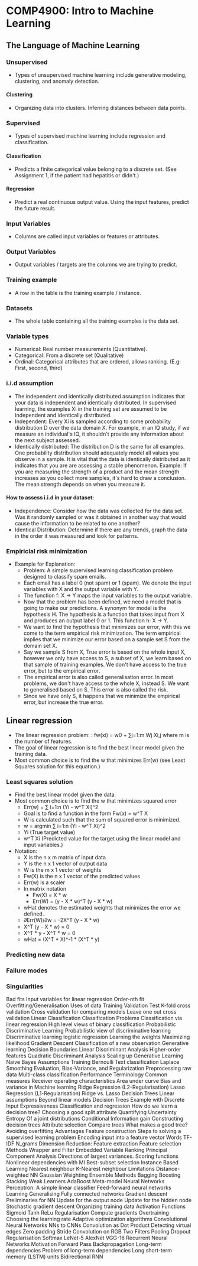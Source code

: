 # COMP4900: Intro to Machine Learning
## The Language of Machine Learning
### Unsupervised
- Types of unsupervised machine learning include generative modeling, clustering, and anomaly detection.
#### Clustering
- Organizing data into clusters. Inferring distances between data points.
### Supervised
- Types of supervised machine learning include regression and classification.
#### Classification
- Predicts a finite categorical value belonging to a discrete set. (See Assignment 1, if the patient had hepatitis or didn't.)
#### Regression
- Predict a real continuous output value. Using the input features, predict the future result. 
### Input Variables
- Columns are called input variables or features or attributes.
### Output Variables
- Output variables / targets are the columns we are trying to predict. 
### Training example
- A row in the table is the training example / instance.
### Datasets
- The whole table containing all the training examples is the data set.
### Variable types
- Numerical: Real number measurements (Quantitative). 
- Categorical: From a discrete set (Qualitative)
- Ordinal: Categorical attributes that are ordered, allows ranking. (E.g: First, second, third)
### i.i.d assumption
- The independent and identically distributed assumption indicates that your data is independent and identically distributed. In supervised learning, the examples Xi in the training set are assumed to be independent and identically distributed.
- Independent: Every Xi is sampled according to some probability distribution D over the data domain X. For example, in an IQ study, if we measure an individual's IQ, it shouldn't provide any information about the next subject assessed. 
- Identically distributed: The distribution D is the same for all examples. One probability distribution should adequately model all values you observe in a sample. It is vital that the data is identically distributed as it indicates that you are are assessing a stable phenomenon. Example: If you are measuring the strength of a product and the mean strength increases as you collect more samples, it's hard to draw a conclusion. The mean strength depends on when you measure it. 
#### How to assess i.i.d in your dataset: 
- Independence: Consider how the data was collected for the data set. Was it randomly sampled or was it obtained in another way that would cause the information to be related to one another?
- Identical Distribution: Determine if there are any trends, graph the data in the order it was measured and look for patterns.
### Empiricial risk minimization
- Example for Explanation:
    - Problem: A simple supervised learning classification problem designed to classify spam emails. 
    - Each email has a label 0 (not spam) or 1 (spam). We denote the input variables with X and the output variable with Y.
    - The function f: X -> Y maps the input variables to the output variable.
    - Now that the problem has been defined, we need a model that is going to make our predictions. A synonym for model is the hypothesis H. The hypothesis is a function that takes input from X and produces an output label 0 or 1. This function h: X -> Y.
    - We want to find the hypothesis that minimizes our error, with this we come to the term empirical risk minimization. The term empirical implies that we minimize our error based on a sample set S from the domain set X.
    - Say we sample S from X, True error is based on the whole input X, however we only have access to S, a subset of X, we learn based on that sample of training examples. We don't have access to the true error, but to the empirical error.
    - The empirical error is also called generalisation error. In most problems, we don't have access to the whole X, instead S. We want to generalised based on S. This error is also called the risk. 
    - Since we have only S, it happens that we minimize the empirical error, but increase the true error. 
## Linear regression 
- The linear regression problem: : fw(xi) = w0 + ∑j=1:m Wj Xi,j where m is the number of features.
- The goal of linear regression is to find the best linear model given the training data. 
- Most common choice is to find the w that minimizes Err(w) (see Least Squares solution for this equation.)
### Least squares solution
- Find the best linear model given the data. 
- Most common choice is to find the w that minimizes squared error
    - Err(w) =  ∑ i=1:n (Yi - w^T Xi)^2
    - Goal is to find a function in the form Fw(x) = w^T X
    - W is calculated such that the sum of squared error is minimized.
    - w = argmin ∑ i=1:n (Yi - w^T Xi)^2
    - Yi (True target value)
    - w^T Xi (Predicted value for the target using the linear model and input variables.)
- Notation:
    - X is the n x m matrix of input data
    - Y is the n x 1 vector of output data
    - W is the m x 1 vector of weights
    - Fw(X) is the n x 1 vector of the predicted values
    - Err(w) is a scaler
    - In matrix notation
        - Fw(X) = X * w
        - Err(W) = (y - X * w)^T (y -  X * w)
    - wHat denotes the estimated weights that minimizes the error we defined.
    - 𝜕Err(W)/𝜕w = -2X^T (y - X * w)
    - X^T (y - X * w) = 0
    - X^T * y - X^T * w = 0
    - wHat = (X^T * X)^-1 * (X^T * y)
### Predicting new data
### Failure modes
### Singularities
Bad fits
Input variables for linear regression
Order-nth fit
Overfitting/Generalisation
Uses of data
Training
Validation
Test
K-fold cross validation
Cross validation for comparing models
Leave one out cross validation
Linear Classification
Classification Problems
Classification via linear regression
High level views of binary classification
Probabilistic 
Discriminative Learning
Probabilistic view of discriminative learning
Discriminative learning logistic regression
Learning the weights
Maximizing likelihood
Gradient Descent
Classification of a new observation
Generative learning
Decision Boundaries
Linear Discriminant Analysis
Higher-order features
Quadratic Discriminant Analysis
Scaling up Generative Learning
Naive Bayes
Assumptions
Training
Bernoulli
Text classification
Laplace Smoothing
Evaluation, Bias-Variance, and Regularization
Preprocessing raw data
Multi-class classification
Performance
Terminology
Common measures
Receiver operating characteristics
Area under curve
Bias and variance in Machine learning
Ridge Regression (L2-Regularisation)
Lasso Regression (L1-Regularisation)
Ridge vs. Lasso
Decision Trees
Linear assumptions
Beyond linear models
Decision Trees
Example with Discrete Input
Expressiveness
Classification and regression
How do we learn a decision tree?
Choosing a good split attribute
Quantifying Uncertainty
Entropy
Of a joint distributions
Conditional
Information gain
Constructing decision trees
Attribute selection
Compare trees
What makes a good tree?
Avoiding overfitting
Advantages
Feature construction
Steps to solving a supervised learning problem
Encoding input into a feature vector
Words
TF-IDF
N_grams
Dimension Reduction:
Feature extraction
Feature selection
Methods
Wrapper and Filter
Embedded
Variable Ranking
Principal Component Analysis
Directions of largest variances.
Scoring functions
Nonlinear dependencies with MI
Best-subset selection
Instance Based Learning
Nearest neighbour
K-Nearest neighbour
Limitations
Distance-weighted NN
Gaussian Weighting
Ensemble Methods
Bagging
Boosting
Stacking
Weak Learners
AdaBoost
Meta-model
Neural Networks
Perceptron: A simple linear classifier
Feed-forward neural networks
Learning
Generalising
Fully connected networks
Gradient descent 
Preliminaries for NN
Update for the output node
Update for the hidden node
Stochastic gradient descent
Organizing training data
Activation Functions
Sigmoid
Tanh
ReLu
Regularisation
Compute gradients
Overtraining
Choosing the learning rate
Adaptive optimization algorithms
Convolutional Neural Networks
NNs to CNNs
Convolution as Dot Product
Detecting virtual edges
Zero padding
Stride
Convolution on RGB
Two Filters
Pooling
Dropout Regularisation
Softmax
LeNet-5
AlexNet
VGG-16
Recurrent Neural Networks
Motivation
Forward Pass
Backpropagation
Long-term dependencies
Problem of long-term dependencies
Long short-term memory (LSTM) units
Bidirectional RNN
